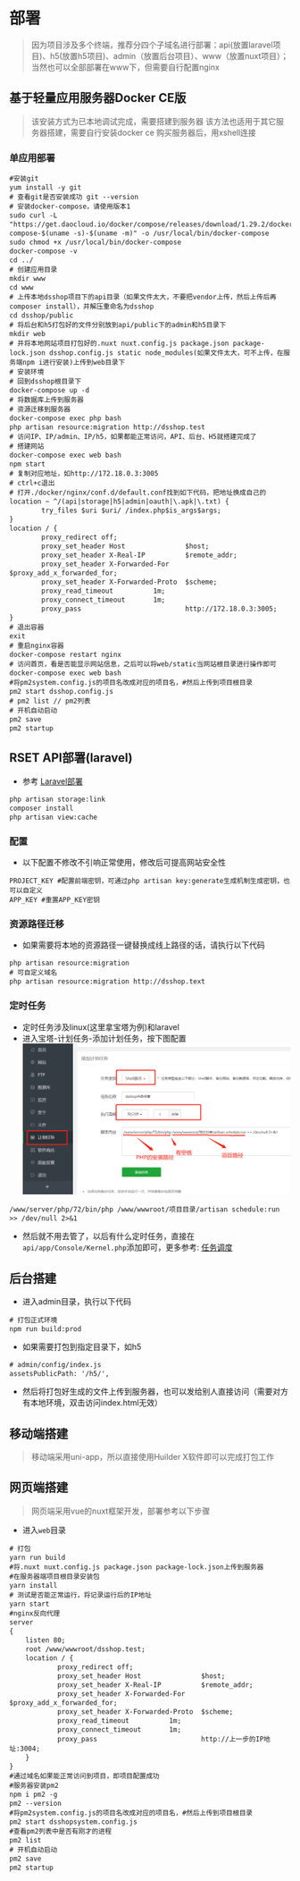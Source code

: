 # 部署
> 因为项目涉及多个终端，推荐分四个子域名进行部署：api(放置laravel项目)、h5(放置h5项目)、admin（放置后台项目）、www（放置nuxt项目）；当然也可以全部部署在www下，但需要自行配置nginx
## 基于轻量应用服务器Docker CE版
> 该安装方式为已本地调试完成，需要搭建到服务器
> 该方法也适用于其它服务器搭建，需要自行安装docker ce
> 购买服务器后，用xshell连接
### 单应用部署
```shell
#安装git
yum install -y git
# 查看git是否安装成功 git --version
# 安装docker-compose，请使用版本1
sudo curl -L "https://get.daocloud.io/docker/compose/releases/download/1.29.2/docker-compose-$(uname -s)-$(uname -m)" -o /usr/local/bin/docker-compose
sudo chmod +x /usr/local/bin/docker-compose
docker-compose -v
cd ../
# 创建应用目录
mkdir www
cd www
# 上传本地dsshop项目下的api目录（如果文件太大，不要把vendor上传，然后上传后再composer install），并解压重命名为dsshop
cd dsshop/public
# 将后台和h5打包好的文件分别放到api/public下的admin和h5目录下
mkdir web
# 并将本地网站项目打包好的.nuxt nuxt.config.js package.json package-lock.json dsshop.config.js static node_modules(如果文件太大，可不上传，在服务端npm i进行安装)上传到web目录下
# 安装环境
# 回到dsshop根目录下
docker-compose up -d
# 将数据库上传到服务器
# 资源迁移到服务器
docker-compose exec php bash
php artisan resource:migration http://dsshop.test
# 访问IP、IP/admin、IP/h5，如果都能正常访问，API、后台、H5就搭建完成了
# 搭建网站
docker-compose exec web bash
npm start
# 复制对应地址，如http://172.18.0.3:3005
# ctrl+c退出
# 打开./docker/nginx/conf.d/default.conf找到如下代码，把地址换成自己的
location ~ ^/(api|storage|h5|admin|oauth|\.apk|\.txt) {
        try_files $uri $uri/ /index.php$is_args$args;
}
location / {
        proxy_redirect off;
        proxy_set_header Host               $host;
        proxy_set_header X-Real-IP          $remote_addr;
        proxy_set_header X-Forwarded-For    $proxy_add_x_forwarded_for;
        proxy_set_header X-Forwarded-Proto  $scheme;
        proxy_read_timeout          1m;
        proxy_connect_timeout       1m;
        proxy_pass                          http://172.18.0.3:3005;
}
# 退出容器
exit
# 重启nginx容器
docker-compose restart nginx
# 访问首页，看是否能显示网站信息，之后可以将web/static当网站根目录进行操作即可
docker-compose exec web bash
#将pm2system.config.js的项目名改成对应的项目名，#然后上传到项目根目录
pm2 start dsshop.config.js
# pm2 list // pm2列表
# 开机自动启动
pm2 save
pm2 startup
```
## RSET API部署(laravel)
- 参考 [Laravel部署](https://learnku.com/docs/laravel/7.x/deployment/7452 "Laravel部署")
```shell
php artisan storage:link
composer install
php artisan view:cache
```
### 配置
- 以下配置不修改不引响正常使用，修改后可提高网站安全性
```shell
PROJECT_KEY #配置前端密钥，可通过php artisan key:generate生成机制生成密钥，也可以自定义
APP_KEY #重置APP_KEY密钥
```
### 资源路径迁移
- 如果需要将本地的资源路径一键替换成线上路径的话，请执行以下代码
``` shell
php artisan resource:migration
# 可自定义域名
php artisan resource:migration http://dsshop.text
```
### 定时任务
- 定时任务涉及linux(这里拿宝塔为例)和laravel
- 进入宝塔-计划任务-添加计划任务，按下图配置
![](/image/14.png)
```shell
/www/server/php/72/bin/php /www/wwwroot/项目目录/artisan schedule:run >> /dev/null 2>&1
```
- 然后就不用去管了，以后有什么定时任务，直接在 `api/app/Console/Kernel.php`添加即可，更多参考: [任务调度](https://learnku.com/docs/laravel/7.x/scheduling/7492 "任务调度")

## 后台搭建
- 进入admin目录，执行以下代码
```shell
# 打包正式环境
npm run build:prod
```
- 如果需要打包到指定目录下，如h5
```shell
# admin/config/index.js
assetsPublicPath: '/h5/',
```
- 然后将打包好生成的文件上传到服务器，也可以发给别人直接访问（需要对方有本地环境，双击访问index.html无效）

## 移动端搭建
> 移动端采用uni-app，所以直接使用Huilder X软件即可以完成打包工作

## 网页端搭建
> 网页端采用vue的nuxt框架开发，部署参考以下步骤
- 进入`web`目录

```shell
# 打包
yarn run build
#将.nuxt nuxt.config.js package.json package-lock.json上传到服务器
#在服务器端项目根目录安装包
yarn install
# 测试是否能正常运行，将记录运行后的IP地址
yarn start
#nginx反向代理
server
{
    listen 80;
    root /www/wwwroot/dsshop.test;
    location / {
            proxy_redirect off;
            proxy_set_header Host               $host;
            proxy_set_header X-Real-IP          $remote_addr;
            proxy_set_header X-Forwarded-For    $proxy_add_x_forwarded_for;
            proxy_set_header X-Forwarded-Proto  $scheme;
            proxy_read_timeout          1m;
            proxy_connect_timeout       1m;
            proxy_pass                          http://上一步的IP地址:3004;
    }
}
#通过域名如果能正常访问到项目，即项目配置成功
#服务器安装pm2
npm i pm2 -g
pm2 --version
#将pm2system.config.js的项目名改成对应的项目名，#然后上传到项目根目录
pm2 start dsshopsystem.config.js
#查看pm2列表中是否有刚才的进程
pm2 list
# 开机自动启动
pm2 save
pm2 startup
```